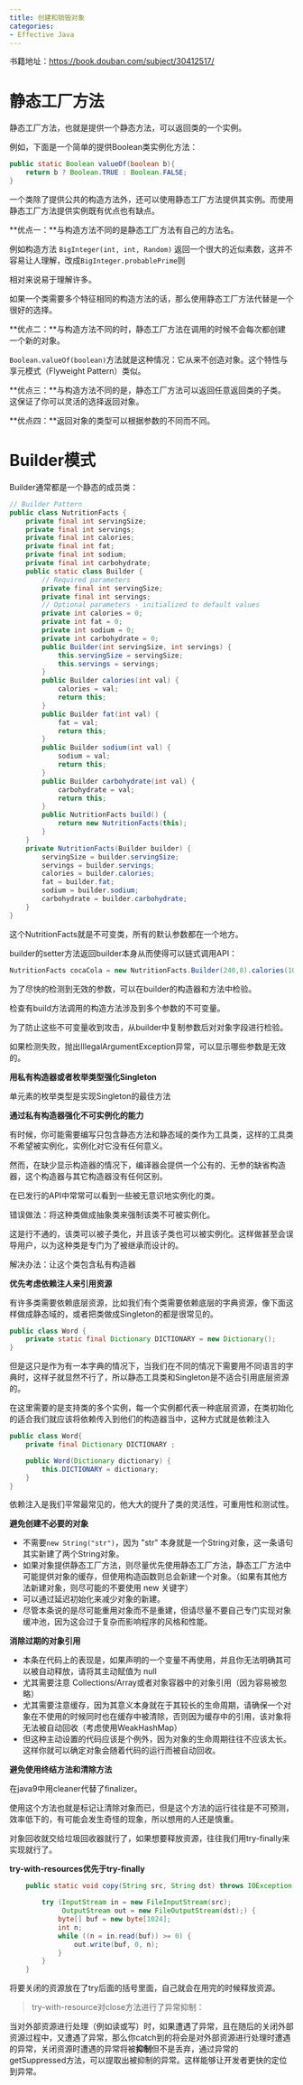 ```yaml
---
title: 创建和销毁对象
categories: 
- Effective Java
---
```


书籍地址：https://book.douban.com/subject/30412517/

# 静态工厂方法

静态工厂方法，也就是提供一个静态方法，可以返回类的一个实例。

例如，下面是一个简单的提供Boolean类实例化方法：

```java
public static Boolean valueOf(boolean b){
    return b ? Boolean.TRUE : Boolean.FALSE;
}
```

一个类除了提供公共的构造方法外，还可以使用静态工厂方法提供其实例。而使用静态工厂方法提供实例既有优点也有缺点。

**优点一：**与构造方法不同的是静态工厂方法有自己的方法名。

例如构造方法 `BigInteger(int, int, Random)` 返回一个很大的近似素数，这并不容易让人理解，改成`BigInteger.probablePrime`则

相对来说易于理解许多。

如果一个类需要多个特征相同的构造方法的话，那么使用静态工厂方法代替是一个很好的选择。

**优点二：**与构造方法不同的时，静态工厂方法在调用的时候不会每次都创建一个新的对象。

`Boolean.valueOf(boolean)`方法就是这种情况：它从来不创造对象。这个特性与享元模式（Flyweight Pattern）类似。

**优点三：**与构造方法不同的是，静态工厂方法可以返回任意返回类的子类。这保证了你可以灵活的选择返回对象。

**优点四：**返回对象的类型可以根据参数的不同而不同。

# Builder模式

Builder通常都是一个静态的成员类：

```java
// Builder Pattern
public class NutritionFacts {
    private final int servingSize;
    private final int servings;
    private final int calories;
    private final int fat;
    private final int sodium;
    private final int carbohydrate;
    public static class Builder {
        // Required parameters
        private final int servingSize;
        private final int servings;
        // Optional parameters - initialized to default values
        private int calories = 0;
        private int fat = 0;
        private int sodium = 0;
        private int carbohydrate = 0;
        public Builder(int servingSize, int servings) {
            this.servingSize = servingSize;
            this.servings = servings;
        }
        public Builder calories(int val) { 
            calories = val; 
            return this; 
        }
        public Builder fat(int val) { 
            fat = val; 
            return this; 
        }
        public Builder sodium(int val) { 
            sodium = val; 
            return this; 
        }
        public Builder carbohydrate(int val) { 
            carbohydrate = val; 
            return this; 
        }
        public NutritionFacts build() { 
            return new NutritionFacts(this);
        }
    } 
    private NutritionFacts(Builder builder) {
        servingSize = builder.servingSize;
        servings = builder.servings;
        calories = builder.calories;
        fat = builder.fat;
        sodium = builder.sodium;
        carbohydrate = builder.carbohydrate;
    }
}
```

这个NutritionFacts就是不可变类，所有的默认参数都在一个地方。

builder的setter方法返回builder本身从而使得可以链式调用API：

```java
NutritionFacts cocaCola = new NutritionFacts.Builder(240,8).calories(100).sodium(35).carbohydrate(27).build();
```

为了尽快的检测到无效的参数，可以在builder的构造器和方法中检验。

检查有build方法调用的构造方法涉及到多个参数的不可变量。

为了防止这些不可变量收到攻击，从builder中复制参数后对对象字段进行检验。

如果检测失败，抛出IllegalArgumentException异常，可以显示哪些参数是无效的。

**用私有构造器或者枚举类型强化Singleton**

单元素的枚举类型是实现Singleton的最佳方法

**通过私有构造器强化不可实例化的能力**

有时候，你可能需要编写只包含静态方法和静态域的类作为工具类，这样的工具类不希望被实例化，实例化对它没有任何意义。

然而，在缺少显示构造器的情况下，编译器会提供一个公有的、无参的缺省构造器，这个构造器与其它构造器没有任何区别。

在已发行的API中常常可以看到一些被无意识地实例化的类。

错误做法：将这种类做成抽象类来强制该类不可被实例化。

这是行不通的，该类可以被子类化，并且该子类也可以被实例化。这样做甚至会误导用户，以为这种类是专门为了被继承而设计的。

解决办法：让这个类包含私有构造器

**优先考虑依赖注人来引用资源**

有许多类需要依赖底层资源，比如我们有个类需要依赖底层的字典资源，像下面这样做成静态域的，或者把类做成Singleton的都是很常见的。

```java
public class Word {
    private static final Dictionary DICTIONARY = new Dictionary();
}
```

但是这只是作为有一本字典的情况下，当我们在不同的情况下需要用不同语言的字典时，这样子就显然不行了，所以静态工具类和Singleton是不适合引用底层资源的。

在这里需要的是支持类的多个实例，每一个实例都代表一种底层资源，在类初始化的适合我们就应该将依赖传入到他们的构造器当中，这种方式就是依赖注入

```java
public class Word{
    private final Dictionary DICTIONARY ;

    public Word(Dictionary dictionary) {
        this.DICTIONARY = dictionary;
    }
}
```


依赖注入是我们平常最常见的，他大大的提升了类的灵活性，可重用性和测试性。

**避免创建不必要的对象**

- 不需要`new String("str")`，因为 "str" 本身就是一个String对象，这一条语句其实新建了两个String对象。
- 如果对象提供静态工厂方法，则尽量优先使用静态工厂方法，静态工厂方法中可能提供对象的缓存，但使用构造函数则总会新建一个对象。（如果有其他方法新建对象，则尽可能的不要使用 new 关键字）
- 可以通过延迟初始化来减少对象的新建。
- 尽管本条说的是尽可能重用对象而不是重建，但请尽量不要自己专门实现对象缓冲池，因为这会过于复杂而影响程序的风格和性能。

**消除过期的对象引用**

- 本条在代码上的表现是，如果声明的一个变量不再使用，并且你无法明确其可以被自动释放，请将其主动赋值为 null
- 尤其需要注意 Collections/Array或者对象容器中的对象引用（因为容易被忽略）
- 尤其需要注意缓存，因为其意义本身就在于其较长的生命周期，请确保一个对象在不使用的时候同时也在缓存中被清除，否则因为缓存中的引用，该对象将无法被自动回收（考虑使用WeakHashMap）
- 但这种主动设置的代码应该是个例外，因为对象的生命周期往往不应该太长。这样你就可以确定对象会随着代码的运行而被自动回收。

**避免使用终结方法和清除方法**

在java9中用cleaner代替了finalizer。

使用这个方法也就是标记让清除对象而已，但是这个方法的运行往往是不可预测，效率低下的，有可能会发生奇怪的现象，所以想用的人还是慎重。

对象回收就交给垃圾回收器就行了，如果想要释放资源，往往我们用try-finally来实现就行了。

**try-with-resources优先于try-finally**

```java
    public static void copy(String src, String dst) throws IOException {

        try (InputStream in = new FileInputStream(src);
             OutputStream out = new FileOutputStream(dst);) {
            byte[] buf = new byte[1024];
            int n;
            while ((n = in.read(buf)) >= 0) {
                out.write(buf, 0, n);
            }
        }
    }
```

将要关闭的资源放在了try后面的括号里面，自己就会在用完的时候释放资源。

> try-with-resource对close方法进行了异常抑制：

当对外部资源进行处理（例如读或写）时，如果遭遇了异常，且在随后的关闭外部资源过程中，又遭遇了异常，那么你catch到的将会是对外部资源进行处理时遭遇的异常，关闭资源时遭遇的异常将被**抑制**但不是丢弃，通过异常的getSuppressed方法，可以提取出被抑制的异常。这样能够让开发者更快的定位到异常。